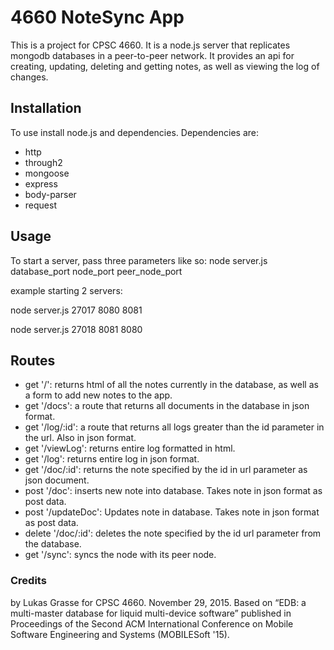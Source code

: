 # 4660 NoteSync App

This is a project for CPSC 4660. It is a node.js server that replicates mongodb databases in a peer-to-peer network. It provides an api for creating, updating, deleting and getting notes, as well as viewing the log of changes. 

## Installation

To use install node.js and dependencies. Dependencies are:

- http
- through2
- mongoose
- express
- body-parser
- request

## Usage

To start a server, pass three parameters like so:
node server.js database_port node_port peer_node_port

example starting 2 servers:

node server.js 27017 8080 8081

node server.js 27018 8081 8080

## Routes

- get '/': returns html of all the notes currently in the database, as well as a form to add new notes to the app.
- get '/docs': a route that returns all documents in the database in json format. 
- get '/log/:id': a route that returns all logs greater than the id parameter in the url. Also in json format.
- get '/viewLog': returns entire log formatted in html.
- get '/log': returns entire log in json format. 
- get '/doc/:id': returns the note specified by the id in url parameter as json document. 
- post '/doc': inserts new note into database. Takes note in json format as post data.
- post '/updateDoc': Updates note in database. Takes note in json format as post data.
- delete '/doc/:id': deletes the note specified by the id url parameter from the database. 
- get '/sync': syncs the node with its peer node. 

### Credits
by Lukas Grasse for CPSC 4660. November 29, 2015. Based on “EDB: a multi-master database for liquid multi-device software” published in Proceedings of the Second ACM International Conference on Mobile Software Engineering and Systems (MOBILESoft '15).
